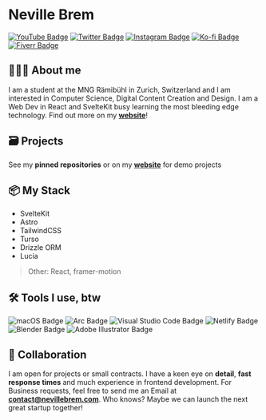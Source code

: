 # Neville Brem
[![YouTube Badge](https://img.shields.io/badge/YouTube-F00?logo=youtube&logoColor=fff&style=for-the-badge)](https://youtube.com/@nevillebrem)
[![Twitter Badge](https://img.shields.io/badge/Twitter-1D9BF0?logo=twitter&logoColor=fff&style=for-the-badge)](https://x.com/bremneville)
[![Instagram Badge](https://img.shields.io/badge/Instagram-E4405F?logo=instagram&logoColor=fff&style=for-the-badge)](https://instagram.com/nevillebrem)
[![Ko-fi Badge](https://img.shields.io/badge/Ko--fi-FF5E5B?logo=kofi&logoColor=fff&style=for-the-badge)](https://ko-fi.com/nevillebrem)
[![Fiverr Badge](https://img.shields.io/badge/Fiverr-1DBF73?logo=fiverr&logoColor=fff&style=for-the-badge)](https://fiverr.com/nevthereal)

## 👨🏻‍💻 About me

I am a student at the MNG Rämibühl in Zurich, Switzerland and I am interested in Computer Science, Digital Content Creation and Design.
I am a Web Dev in React and SvelteKit busy learning the most bleeding edge technology. Find out more on my **[website](https://nevillebrem.com)**!

## 🗃️ Projects
See my **pinned repositories** or on my **[website](https://nevillebrem.com)** for demo projects

## 📦 My Stack
- SvelteKit
- Astro
- TailwindCSS
- Turso
- Drizzle ORM
- Lucia

> Other: React, framer-motion

## 🛠️ Tools I use, btw
![macOS Badge](https://img.shields.io/badge/macOS-000?logo=macos&logoColor=fff&style=for-the-badge)
![Arc Badge](https://img.shields.io/badge/Arc-FCBFBD?logo=arc&logoColor=000&style=for-the-badge)
![Visual Studio Code Badge](https://img.shields.io/badge/Visual%20Studio%20Code-007ACC?logo=visualstudiocode&logoColor=fff&style=for-the-badge)
![Netlify Badge](https://img.shields.io/badge/Netlify-00C7B7?logo=netlify&logoColor=fff&style=for-the-badge)
![Blender Badge](https://img.shields.io/badge/Blender-E87D0D?logo=blender&logoColor=fff&style=for-the-badge)
![Adobe Illustrator Badge](https://img.shields.io/badge/Adobe%20Illustrator-FF9A00?logo=adobeillustrator&logoColor=fff&style=for-the-badge)


## 🤝 Collaboration
I am open for projects or small contracts. I have a keen eye on **detail**, **fast response times** and much experience in frontend development.
For Business requests, feel free to send me an Email at **contact@nevillebrem.com**. Who knows? Maybe we can launch the next great startup together!

